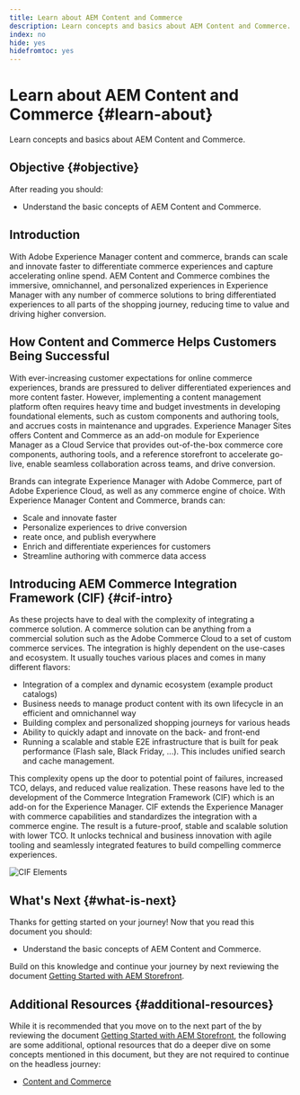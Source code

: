 ```yaml
---
title: Learn about AEM Content and Commerce
description: Learn concepts and basics about AEM Content and Commerce.
index: no
hide: yes
hidefromtoc: yes
---
```

# Learn about AEM Content and Commerce {#learn-about}

Learn concepts and basics about AEM Content and Commerce.

## Objective {#objective}

After reading you should:

* Understand the basic concepts of AEM Content and Commerce.

## Introduction

With Adobe Experience Manager content and commerce, brands can scale and innovate faster to differentiate commerce experiences and capture accelerating online spend. AEM Content and Commerce combines the immersive, omnichannel, and personalized experiences in Experience Manager with any number of commerce solutions to bring differentiated experiences to all parts of the shopping journey, reducing time to value and driving higher conversion.

## How Content and Commerce Helps Customers Being Successful

With ever-increasing customer expectations for online commerce experiences, brands are pressured to deliver differentiated experiences and more content faster. However, implementing a content management platform often requires heavy time and budget investments in developing foundational elements, such as custom components and authoring tools, and accrues costs in maintenance and upgrades. Experience Manager Sites offers Content and Commerce as an add-on module for Experience Manager as a Cloud Service that provides out-of-the-box commerce core components, authoring tools, and a reference storefront to accelerate go-live, enable seamless collaboration across teams, and drive conversion.

Brands can integrate Experience Manager with Adobe Commerce, part of Adobe Experience Cloud, as well as any commerce engine of choice. With Experience Manager Content and Commerce, brands can:

* Scale and innovate faster
* Personalize experiences to drive conversion
* reate once, and publish everywhere
* Enrich and differentiate experiences for customers
* Streamline authoring with commerce data access

## Introducing AEM Commerce Integration Framework (CIF) {#cif-intro}

As these projects have to deal with the complexity of integrating a commerce solution. A commerce solution can be anything from a commercial solution such as the Adobe Commerce Cloud to a set of custom commerce services. The integration is highly dependent on the use-cases and ecosystem. It usually touches various places and comes in many different flavors:

* Integration of a complex and dynamic ecosystem (example product catalogs)
* Business needs to manage product content with its own lifecycle in an efficient and omnichannel way
* Building complex and personalized shopping journeys for various heads
* Ability to quickly adapt and innovate on the back- and front-end
* Running a scalable and stable E2E infrastructure that is built for peak performance (Flash sale, Black Friday, ...). This includes unified search and cache management.

This complexity opens up the door to potential point of failures, increased TCO, delays, and reduced value realization. These reasons have led to the development of the Commerce Integration Framework (CIF) which is an add-on for the Experience Manager. CIF extends the Experience Manager with commerce capabilities and standardizes the integration with a commerce engine. The result is a future-proof, stable and scalable solution with lower TCO. It unlocks technical and business innovation with agile tooling and seamlessly integrated features to build compelling commerce experiences.

![CIF Elements](./assets/CIF/CIF_Overview.png)

## What's Next {#what-is-next}

Thanks for getting started on your journey! Now that you read this document you should:

* Understand the basic concepts of AEM Content and Commerce.

Build on this knowledge and continue your journey by next reviewing the document [Getting Started with AEM Storefront](getting-started.md).

## Additional Resources {#additional-resources}

While it is recommended that you move on to the next part of the by reviewing the document [Getting Started with AEM Storefront](getting-started.md), the following are some additional, optional resources that do a deeper dive on some concepts mentioned in this document, but they are not required to continue on the headless journey:

* [Content and Commerce](/help/commerce-cloud/introduction.md)

